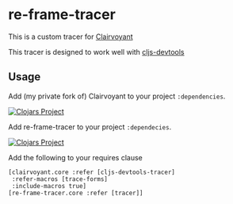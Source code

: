 # re-frame-tracer

This is a custom tracer for [Clairvoyant](https://github.com/spellhouse/clairvoyant)

This tracer is designed to work well with 
[cljs-devtools](https://github.com/binaryage/cljs-devtools)

## Usage

Add (my private fork of) Clairvoyant to your project `:dependencies`.

[![Clojars Project](http://clojars.org/org.clojars.stumitchell/clairvoyant/latest-version.svg)](http://clojars.org/org.clojars.stumitchell/clairvoyant)

Add re-frame-tracer to your project `:dependecies`.

[![Clojars Project](http://clojars.org/day8/re-frame-tracer/latest-version.svg)](http://clojars.org/day8/re-frame-tracer)

Add the following to your requires clause

    [clairvoyant.core :refer [cljs-devtools-tracer] 
     :refer-macros [trace-forms]
     :include-macros true]
    [re-frame-tracer.core :refer [tracer]]

    



